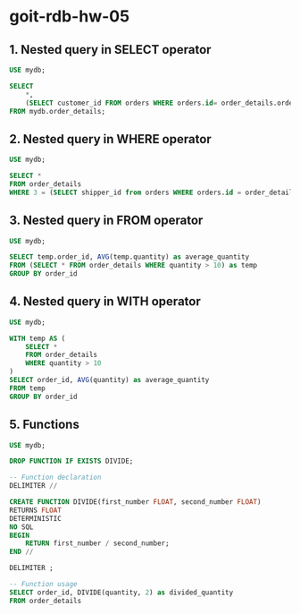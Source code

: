 # goit-rdb-hw-05
## 1. Nested query in SELECT operator

```sql
USE mydb;

SELECT
	*,
    (SELECT customer_id FROM orders WHERE orders.id= order_details.order_id) as customer_id
FROM mydb.order_details;
```

## 2. Nested query in WHERE operator

```sql
USE mydb;

SELECT *
FROM order_details
WHERE 3 = (SELECT shipper_id from orders WHERE orders.id = order_details.order_id)
```

## 3. Nested query in FROM operator

```sql
USE mydb;

SELECT temp.order_id, AVG(temp.quantity) as average_quantity
FROM (SELECT * FROM order_details WHERE quantity > 10) as temp
GROUP BY order_id
```

## 4. Nested query in WITH operator

```sql
USE mydb;

WITH temp AS (
	SELECT * 
    FROM order_details
    WHERE quantity > 10
)
SELECT order_id, AVG(quantity) as average_quantity
FROM temp
GROUP BY order_id
```

## 5. Functions

```sql
USE mydb;

DROP FUNCTION IF EXISTS DIVIDE;

-- Function declaration
DELIMITER //

CREATE FUNCTION DIVIDE(first_number FLOAT, second_number FLOAT)
RETURNS FLOAT
DETERMINISTIC
NO SQL
BEGIN
    RETURN first_number / second_number;
END //

DELIMITER ;

-- Function usage
SELECT order_id, DIVIDE(quantity, 2) as divided_quantity
FROM order_details
```
